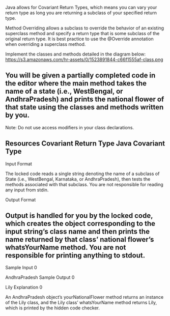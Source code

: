Java allows for Covariant Return Types, which means you can vary your return type as long you are returning a subclass of your specified return type.

Method Overriding allows a subclass to override the behavior of an existing superclass method and specify a return type that is some subclass of the original return type. It is best practice to use the @Override annotation when overriding a superclass method.

Implement the classes and methods detailed in the diagram below:
https://s3.amazonaws.com/hr-assets/0/1523891844-c66f1555af-class.png


You will be given a partially completed code in the editor where the main method takes the name of a state (i.e., WestBengal, or AndhraPradesh) and prints the national flower of that state using the classes and methods written by you.
--------------------------------------------------------------------------------------------------------------------------------------------------------------------------
Note: Do not use access modifiers in your class declarations.

Resources
Covariant Return Type
Java Covariant Type
--------------------------------------------------------------------------------------------------------------------------------------------------------------------------
Input Format

The locked code reads a single string denoting the name of a subclass of State (i.e., WestBengal, Karnataka, or AndhraPradesh), then tests the methods associated with that subclass. You are not responsible for reading any input from stdin.

Output Format

Output is handled for you by the locked code, which creates the object corresponding to the input string’s class name and then prints the name returned by that class’ national flower’s whatsYourName method. You are not responsible for printing anything to stdout.
--------------------------------------------------------------------------------------------------------------------------------------------------------------------------
Sample Input 0

AndhraPradesh
Sample Output 0

Lily
Explanation 0

An AndhraPradesh object’s yourNationalFlower method returns an instance of the Lily class, and the Lily class’ whatsYourName method returns Lily, which is printed by the hidden code checker.
